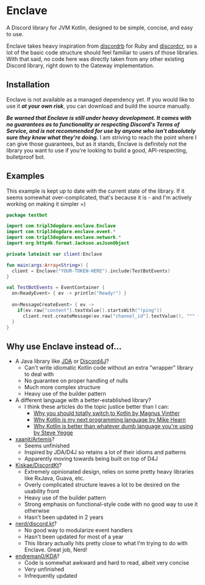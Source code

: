 # Enclave
A Discord library for JVM Kotlin, designed to be simple, concise, and easy to use.

Enclave takes heavy inspiration from [discordrb](https://github.com/meew0/discordrb/)
for Ruby and [discordcr](https://github.com/meew0/discordcr/), so a lot of the basic
code structure should feel familiar to users of those libraries. With that said, no
code here was directly taken from any other existing Discord library, right down to
the Gateway implementation.

## Installation
Enclave is not available as a managed dependency yet. 
If you would like to use it ***at your own risk***, you can download and
build the source manually.

***Be warned that Enclave is still under heavy development.
It comes with no guarantees as to functionality or respecting
Discord's Terms of Service, and is not recommended for use by anyone
who isn't absolutely sure they know what they're doing.*** I am striving
to reach the point where I can give those guarantees, but as it
stands, Enclave is definitely not the library you want to use if
you're looking to build a good, API-respecting, bulletproof bot.

## Examples
This example is kept up to date with the current state of the library.
If it seems somewhat over-complicated, that's because it is - and I'm
actively working on making it simpler =)

```kotlin
package testbot

import com.tripl3dogdare.enclave.Enclave
import com.tripl3dogdare.enclave.event.*
import com.tripl3dogdare.enclave.network.*
import org.http4k.format.Jackson.asJsonObject

private lateinit var client:Enclave

fun main(args:Array<String>) {
  client = Enclave("YOUR-TOKEN-HERE").include(TestBotEvents)
}

val TestBotEvents = EventContainer {
  on<ReadyEvent> { ev -> println("Ready!") }
    
  on<MessageCreateEvent> { ev ->
    if(ev.raw["content"].textValue().startsWith("!ping"))
      client.rest.createMessage(ev.raw["channel_id"].textValue(), """ {"content":"Pong!"} """.asJsonObject())
  }
}
```

## Why use Enclave instead of...

- A Java library like [JDA](https://github.com/DV8FromTheWorld/JDA) or 
  [Discord4J](https://github.com/Discord4J/Discord4J)?
  - Can't write idiomatic Kotlin code without an extra "wrapper" library to deal with
  - No guarantee on proper handling of nulls
  - Much more complex structure
  - Heavy use of the builder pattern
- A different language with a better-established library?
  - I think these articles do the topic justice better than I can:
    - [Why you should totally switch to Kotlin by Magnus Vinther](https://medium.com/@magnus.chatt/why-you-should-totally-switch-to-kotlin-c7bbde9e10d5)
    - [Why Kotlin is my next programming language by Mike Hearn](https://medium.com/@octskyward/why-kotlin-is-my-next-programming-language-c25c001e26e3)
    - [Why Kotlin is better than whatever dumb language you're using by Steve Yegge](https://steve-yegge.blogspot.com/2017/05/why-kotlin-is-better-than-whatever-dumb.html)
- [xaanit/Artemis](https://github.com/xaanit/Artemis)?
  - Seems unfinished
  - Inspired by JDA/D4J so retains a lot of their idioms and patterns
  - Apparently moving towards being built on top of D4J
- [Kiskae/DiscordKt](https://github.com/Kiskae/DiscordKt)?
  - Extremely opinionated design, relies on some pretty heavy libraries like
    RxJava, Guava, etc.
  - Overly complicated structure leaves a lot to be desired on the usability
    front
  - Heavy use of the builder pattern
  - Strong emphasis on functional-style code with no good way to use it otherwise
  - Hasn't been updated in 2 years
- [nerd/discord.kt](https://github.com/nerd/discord.kt)?
  - No good way to modularize event handlers
  - Hasn't been updated for most of a year
  - This library actually hits pretty close to what I'm trying to do with Enclave.
    Great job, Nerd!
- [endreman0/KDA](https://github.com/endreman0/KDA)?
  - Code is somewhat awkward and hard to read, albeit very concise
  - Very unfinished
  - Infrequently updated
